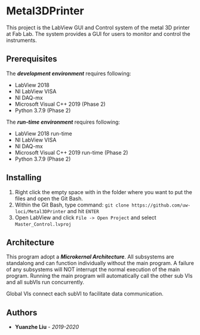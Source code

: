 # Metal3DPrinter
This project is the LabView GUI and Control system of the metal 3D printer at Fab Lab. The system provides a GUI for users to monitor and control the instruments.  

## Prerequisites

The ***development environment*** requires following:

- LabView 2018 
- NI LabView VISA 
- NI DAQ-mx 
- Microsoft Visual C++ 2019 (Phase 2) 
- Python 3.7.9 (Phase 2) 

The ***run-time environment*** requires following: 

- LabView 2018 run-time 
- NI LabView VISA 
- NI DAQ-mx 
- Microsoft Visual C++ 2019 run-time (Phase 2) 
- Python 3.7.9 (Phase 2) 

## Installing

1. Right click the empty space with in the folder where you want to put the files and open the Git Bash.
2. Within the Git Bash, type command: `git clone https://github.com/uw-loci/Metal3DPrinter` and hit `ENTER`
3. Open LabView and click `File -> Open Project` and select `Master_Control.lvproj`

## Architecture

This program adopt a ***Microkernal Architecture***. All subsystems are standalong and can function individually without the main program. A failure of any subsystems will NOT interrupt the normal execution of the main program. Running the main program will automatically call the other sub VIs and all subVIs run concurrently. 

Global VIs connect each subVI to facilitate data communication. 

## Authors

- **Yuanzhe Liu** - *2019-2020*
